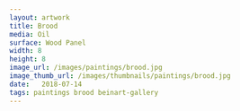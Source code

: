 ```yaml
---
layout: artwork
title: Brood
media: Oil
surface: Wood Panel
width: 8
height: 8
image_url: /images/paintings/brood.jpg
image_thumb_url: /images/thumbnails/paintings/brood.jpg
date:   2018-07-14
tags: paintings brood beinart-gallery
---
```

